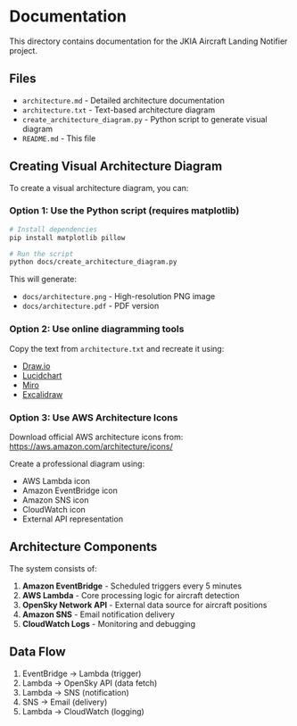 # Documentation

This directory contains documentation for the JKIA Aircraft Landing Notifier project.

## Files

- `architecture.md` - Detailed architecture documentation
- `architecture.txt` - Text-based architecture diagram
- `create_architecture_diagram.py` - Python script to generate visual diagram
- `README.md` - This file

## Creating Visual Architecture Diagram

To create a visual architecture diagram, you can:

### Option 1: Use the Python script (requires matplotlib)
```bash
# Install dependencies
pip install matplotlib pillow

# Run the script
python docs/create_architecture_diagram.py
```

This will generate:
- `docs/architecture.png` - High-resolution PNG image
- `docs/architecture.pdf` - PDF version

### Option 2: Use online diagramming tools

Copy the text from `architecture.txt` and recreate it using:
- [Draw.io](https://draw.io)
- [Lucidchart](https://lucidchart.com)
- [Miro](https://miro.com)
- [Excalidraw](https://excalidraw.com)

### Option 3: Use AWS Architecture Icons

Download official AWS architecture icons from:
https://aws.amazon.com/architecture/icons/

Create a professional diagram using:
- AWS Lambda icon
- Amazon EventBridge icon
- Amazon SNS icon
- CloudWatch icon
- External API representation

## Architecture Components

The system consists of:

1. **Amazon EventBridge** - Scheduled triggers every 5 minutes
2. **AWS Lambda** - Core processing logic for aircraft detection
3. **OpenSky Network API** - External data source for aircraft positions
4. **Amazon SNS** - Email notification delivery
5. **CloudWatch Logs** - Monitoring and debugging

## Data Flow

1. EventBridge → Lambda (trigger)
2. Lambda → OpenSky API (data fetch)
3. Lambda → SNS (notification)
4. SNS → Email (delivery)
5. Lambda → CloudWatch (logging)